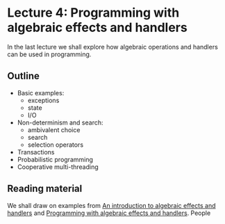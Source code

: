 # Lecture 4: Programming with algebraic effects and handlers

In the last lecture we shall explore how algebraic operations and handlers can
be used in programming.

## Outline

* Basic examples:
  * exceptions
  * state
  * I/O
* Non-determinism and search:
  * ambivalent choice
  * search
  * selection operators
* Transactions
* Probabilistic programming
* Cooperative multi-threading

## Reading material

We shall draw on examples from [An introduction to algebraic effects and
handlers](http://www.eff-lang.org/handlers-tutorial.pdf) and [Programming with
algebraic effects and handlers](https://arxiv.org/abs/1203.1539). People 
